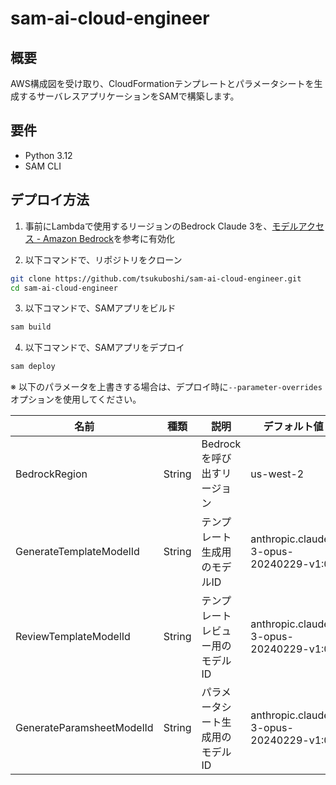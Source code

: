 # sam-ai-cloud-engineer

## 概要

AWS構成図を受け取り、CloudFormationテンプレートとパラメータシートを生成するサーバレスアプリケーションをSAMで構築します。  

## 要件

- Python 3.12
- SAM CLI

## デプロイ方法

1. 事前にLambdaで使用するリージョンのBedrock Claude 3を、[モデルアクセス \- Amazon Bedrock](https://docs.aws.amazon.com/ja_jp/bedrock/latest/userguide/model-access.html#model-access-add)を参考に有効化

2. 以下コマンドで、リポジトリをクローン

```bash
git clone https://github.com/tsukuboshi/sam-ai-cloud-engineer.git
cd sam-ai-cloud-engineer
```

3. 以下コマンドで、SAMアプリをビルド

``` bash
sam build
```

4. 以下コマンドで、SAMアプリをデプロイ

``` bash
sam deploy
```

※ 以下のパラメータを上書きする場合は、デプロイ時に`--parameter-overrides`オプションを使用してください。

|名前|種類|説明|デフォルト値|
|---|---|---|---|
|BedrockRegion|String|Bedrockを呼び出すリージョン|us-west-2|
|GenerateTemplateModelId|String|テンプレート生成用のモデルID|anthropic.claude-3-opus-20240229-v1:0|
|ReviewTemplateModelId|String|テンプレートレビュー用のモデルID|anthropic.claude-3-opus-20240229-v1:0|
|GenerateParamsheetModelId|String|パラメータシート生成用のモデルID|anthropic.claude-3-opus-20240229-v1:0|
